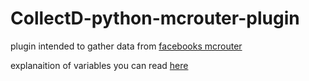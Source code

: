 # CollectD-python-mcrouter-plugin

plugin intended to gather data from [facebooks mcrouter](https://github.com/facebook/mcrouter.git)

explanaition of variables you can read [here](https://github.com/facebook/mcrouter/wiki/Stats-list)